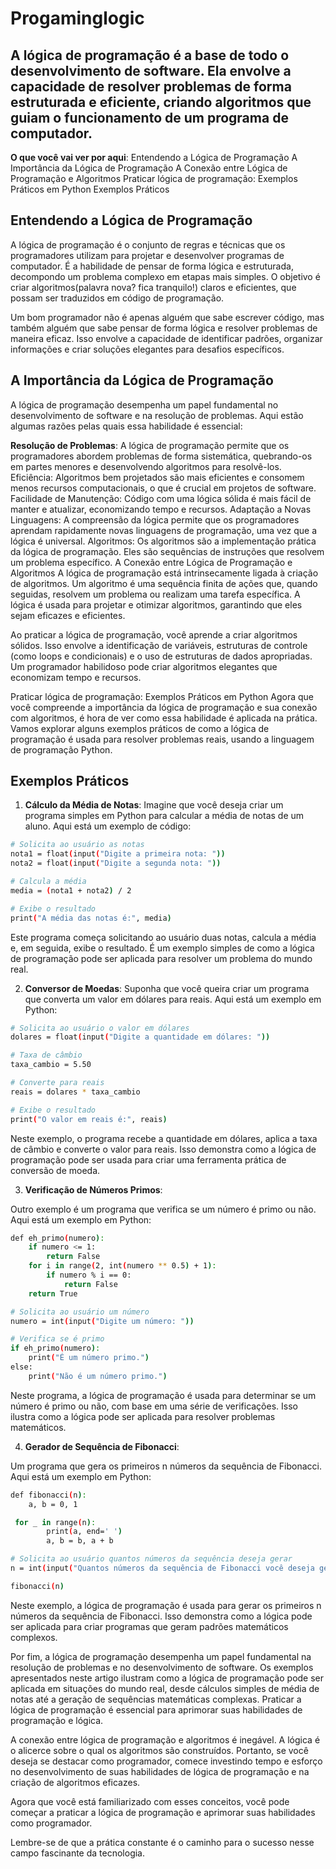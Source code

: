 # Progaminglogic

## A lógica de programação é a base de todo o desenvolvimento de software. Ela envolve a capacidade de resolver problemas de forma estruturada e eficiente, criando algoritmos que guiam o funcionamento de um programa de computador.

**O que você vai ver por aqui**:
Entendendo a Lógica de Programação
A Importância da Lógica de Programação
A Conexão entre Lógica de Programação e Algoritmos
Praticar lógica de programação: Exemplos Práticos em Python
Exemplos Práticos

## Entendendo a Lógica de Programação

A lógica de programação é o conjunto de regras e técnicas que os programadores utilizam para projetar e desenvolver programas de computador. É a habilidade de pensar de forma lógica e estruturada, decompondo um problema complexo em etapas mais simples. O objetivo é criar algoritmos(palavra nova? fica tranquilo!) claros e eficientes, que possam ser traduzidos em código de programação.

Um bom programador não é apenas alguém que sabe escrever código, mas também alguém que sabe pensar de forma lógica e resolver problemas de maneira eficaz. Isso envolve a capacidade de identificar padrões, organizar informações e criar soluções elegantes para desafios específicos.

## A Importância da Lógica de Programação

A lógica de programação desempenha um papel fundamental no desenvolvimento de software e na resolução de problemas. Aqui estão algumas razões pelas quais essa habilidade é essencial:

**Resolução de Problemas**: A lógica de programação permite que os programadores abordem problemas de forma sistemática, quebrando-os em partes menores e desenvolvendo algoritmos para resolvê-los.
Eficiência: Algoritmos bem projetados são mais eficientes e consomem menos recursos computacionais, o que é crucial em projetos de software.
Facilidade de Manutenção: Código com uma lógica sólida é mais fácil de manter e atualizar, economizando tempo e recursos.
Adaptação a Novas Linguagens: A compreensão da lógica permite que os programadores aprendam rapidamente novas linguagens de programação, uma vez que a lógica é universal.
Algoritmos: Os algoritmos são a implementação prática da lógica de programação. Eles são sequências de instruções que resolvem um problema específico.
A Conexão entre Lógica de Programação e Algoritmos
A lógica de programação está intrinsecamente ligada à criação de algoritmos. Um algoritmo é uma sequência finita de ações que, quando seguidas, resolvem um problema ou realizam uma tarefa específica. A lógica é usada para projetar e otimizar algoritmos, garantindo que eles sejam eficazes e eficientes.

Ao praticar a lógica de programação, você aprende a criar algoritmos sólidos. Isso envolve a identificação de variáveis, estruturas de controle (como loops e condicionais) e o uso de estruturas de dados apropriadas. Um programador habilidoso pode criar algoritmos elegantes que economizam tempo e recursos.

Praticar lógica de programação: Exemplos Práticos em Python
Agora que você compreende a importância da lógica de programação e sua conexão com algoritmos, é hora de ver como essa habilidade é aplicada na prática. Vamos explorar alguns exemplos práticos de como a lógica de programação é usada para resolver problemas reais, usando a linguagem de programação Python.

## Exemplos Práticos

1. **Cálculo da Média de Notas**:
Imagine que você deseja criar um programa simples em Python para calcular a média de notas de um aluno. Aqui está um exemplo de código:

```bash
# Solicita ao usuário as notas
nota1 = float(input("Digite a primeira nota: "))
nota2 = float(input("Digite a segunda nota: "))

# Calcula a média
media = (nota1 + nota2) / 2

# Exibe o resultado
print("A média das notas é:", media)
```
Este programa começa solicitando ao usuário duas notas, calcula a média e, em seguida, exibe o resultado. É um exemplo simples de como a lógica de programação pode ser aplicada para resolver um problema do mundo real.

2. **Conversor de Moedas**:
Suponha que você queira criar um programa que converta um valor em dólares para reais. Aqui está um exemplo em Python:

```bash
# Solicita ao usuário o valor em dólares
dolares = float(input("Digite a quantidade em dólares: "))

# Taxa de câmbio
taxa_cambio = 5.50

# Converte para reais
reais = dolares * taxa_cambio

# Exibe o resultado
print("O valor em reais é:", reais)
```
Neste exemplo, o programa recebe a quantidade em dólares, aplica a taxa de câmbio e converte o valor para reais. Isso demonstra como a lógica de programação pode ser usada para criar uma ferramenta prática de conversão de moeda.

3. **Verificação de Números Primos**:

Outro exemplo é um programa que verifica se um número é primo ou não. Aqui está um exemplo em Python:

```bash
def eh_primo(numero):
    if numero <= 1:
        return False
    for i in range(2, int(numero ** 0.5) + 1):
        if numero % i == 0:
            return False
    return True

# Solicita ao usuário um número
numero = int(input("Digite um número: "))

# Verifica se é primo
if eh_primo(numero):
    print("É um número primo.")
else:
    print("Não é um número primo.")
```
Neste programa, a lógica de programação é usada para determinar se um número é primo ou não, com base em uma série de verificações. Isso ilustra como a lógica pode ser aplicada para resolver problemas matemáticos.

4. **Gerador de Sequência de Fibonacci**:
   
Um programa que gera os primeiros n números da sequência de Fibonacci. Aqui está um exemplo em Python:
```bash
def fibonacci(n):
    a, b = 0, 1

 for _ in range(n):
        print(a, end=' ')
        a, b = b, a + b

# Solicita ao usuário quantos números da sequência deseja gerar
n = int(input("Quantos números da sequência de Fibonacci você deseja gerar? "))

fibonacci(n)
```

Neste exemplo, a lógica de programação é usada para gerar os primeiros n números da sequência de Fibonacci. Isso demonstra como a lógica pode ser aplicada para criar programas que geram padrões matemáticos complexos.

Por fim, a lógica de programação desempenha um papel fundamental na resolução de problemas e no desenvolvimento de software. Os exemplos apresentados neste artigo ilustram como a lógica de programação pode ser aplicada em situações do mundo real, desde cálculos simples de média de notas até a geração de sequências matemáticas complexas. Praticar a lógica de programação é essencial para aprimorar suas habilidades de programação e lógica.

A conexão entre lógica de programação e algoritmos é inegável. A lógica é o alicerce sobre o qual os algoritmos são construídos. Portanto, se você deseja se destacar como programador, comece investindo tempo e esforço no desenvolvimento de suas habilidades de lógica de programação e na criação de algoritmos eficazes.

Agora que você está familiarizado com esses conceitos, você pode começar a praticar a lógica de programação e aprimorar suas habilidades como programador.

Lembre-se de que a prática constante é o caminho para o sucesso nesse campo fascinante da tecnologia.
